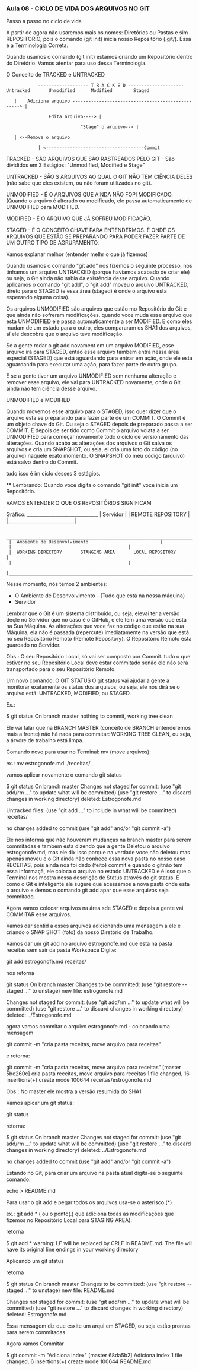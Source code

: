 ### Aula 08 - CICLO DE VIDA DOS ARQUIVOS NO GIT

Passo a passo no ciclo de vida

A psrtir de agora não usaremos mais os nomes: Diretórios ou Pastas e sim REPOSITÓRIO, pois o comando (git init) inicia
nosso Repositório (.git/). Essa é a Terminologia Correta.

Quando usamos o comando (git init) estamos criando um Repositório dentro do Diretório. Vamos atentar para uso dessa Terminologia.

O Conceito de TRACKED e UNTRACKED



				------------------- T R A C K E D ---------------------
	Untracked		Unmodified		Modified		Staged
	
	   |	Adiciona arquivo --------------------------------------------------> |
	
					Edita arquivo----> |
	
								"Stage" o arquivo--> |
	
	   | <--Remove o arquivo
	
				| <-------------------------------------Commit


TRACKED - SÃO ARQUIVOS QUE SÃO RASTREADOS PELO GIT - São divididos em 3 Estágios: "Unmodified, Modified e Stage"

UNTRACKED - SÃO S ARQUIVOS AO QUAL O GIT NÃO TEM CIÊNCIA DELES (não sabe que eles existem, ou  não foram utilizados no git).

UNMODIFIED - É O ARQUIVOS QUE AINDA NÃO FOPI MODIFICADO. (Quando o arquivo é alterado ou modificado, ele passa automaticamente de
UNMODIFIED para MODIFIED.


MODIFIED - É O ARQUIVO QUE JÁ SOFREU MODIFICAÇÃO. 

STAGED - É O CONCEITO CHAVE PARA ENTENDERMOS. É ONDE OS ARQUIVOS QUE ESTÃO SE PREPARANDO PARA PODER FAZER PARTE DE UM OUTRO TIPO DE AGRUPAMENTO.

Vamos explanar melhor (entender melhr o que já fizemos)

Quando usamos o comando "git add" nos fizemos o seguinte processo, nós tinhamos um arquivo UNTRACKED (porque haviamos acabado de criar ele)
ou seja, o Git ainda não sabia da existência desse arquivo. Quando aplicamos o comando "git add", o "git add" moveu o arquivo UNTRACKED, direto para o STAGED (e essa área (staged) é onde o arquivo esta esperando alguma coisa).

Os arquivos UNMODIFIED são arquivos que estão mo Repositório do Git e que ainda não sofreram modificações. quando voce muda esse arquivo que esta UNMODIFIED ele passa automaticamente a ser MODIFIED. E como eles mudam de um estado para o outro, eles compararam os SHA1 dos
arquivos, aí ele descobre que o arquivo teve modificação.

Se a gente rodar o git add novament em um arquivo MODIFIED, esse arquivo irá para STAGED, então esse arquivo também entra nessa área
especial (STAGED) que está aguardando para entrar em ação, onde ele esta aguardando para executar uma ação, para fazer parte de outro grupo.

E se a gente tiver um arquivo UNMODIFIED sem nenhuma alteração e remover esse arquivo, ele vai para UNTRACKED novamente, onde o Git ainda 
não tem ciência desse arquivo.

UNMODIFIED e MODIFIED

Quando movemos esse arquivo para o STAGED, isso quer dizer que o arquivo esta se preparando para fazer parte de um COMMIT.
O Commit é um objeto chave do Git. Ou seja o STAGED depois de preparado passa a ser COMMIT. E depois de ser tido como Commit
o arquivo volata a ser UNMODIFIED para começar novamente todo o ciclo de versionamento das alterações. 
Quando acaba as alterações dos arquivos o Git salva os arquivos e cria um SNAPSHOT, ou seja, el cria uma foto do código (no arquivo)
naquele exato momento. O SNAPSHOT do meu código (arquivo) está salvo dentro do Commit.

tudo isso é im ciclo desses 3 estágios.

** Lembrando: Quando voce digita o comando "git init" voce inicia um Repositório.

VAMOS ENTENDER O QUE OS REPOSITÓRIOS SIGNIFICAM

Gráfico:
							______________________________
							|	Servidor             |
							|	REMOTE REPOSITORY    |
							|____________________________|

     __________________________________________________________________________________
     |	Ambiente de Desenvolvimento						      |
     |										      |
     |	WORKING DIRECTORY		STANGING AREA		LOCAL REPOSITORY      |
     |										      |
     |________________________________________________________________________________|


Nesse momento, nós temos 2 ambientes:

- O Ambiente de Desenvolvimento - (Tudo que está na nossa máquina)
- Servidor

Lembrar que o Git é um sistema distribuido, ou seja, elevai ter a versão deçle no Servidor que no caso é o GitHub, e ele 
tem uma versão que está na Sua Máquina. As alterações que voce faz no código que estão na sua Máquina, ela não é passada (repercute) imediatamente na versão que está no seu Repositório Remoto (Remote Repository). O Repositório Remoto esta guardado no Servidor.

Obs.: O seu Repositório Local, só vai ser composto por Commit. tudo o que estiver no seu Repositório Local deve estar commitado senão ele não será transportado para o seu Repositório Remoto.

Um novo comando: O GIT STATUS
O git status vai ajudar a gente a monitorar exatamente os status dos arquivos, ou seja, ele nos dirá se o arquivo está: 
UNTRACKED, MODIFIED, ou STAGED.

Ex.:

$ git status
On branch master
nothing to commit, working tree clean

Ele vai falar que na BRANCH MASTER (conceito de BRANCH entenderemos mais a frente) não há nada para commitar: WORKING TREE CLEAN, ou seja, a árvore de trabalho está limpa.

Comando novo para usar no Terminal: mv (move arquivos):

ex.: mv estrogonofe.md ./receitas/

vamos aplicar novamente o comando git status

$ git status
On branch master
Changes not staged for commit:
  (use "git add/rm <file>..." to update what will be committed)
  (use "git restore <file>..." to discard changes in working directory)
        deleted:    Estrogonofe.md

Untracked files:
  (use "git add <file>..." to include in what will be committed)
        receitas/

no changes added to commit (use "git add" and/or "git commit -a")

Ele nos informa que não houveram mudanças na branch master para serem commitadas e também esta dizendo que a gente Deletou o arquivo estrogonofe.md, mas ele dix isso porque na verdade voce não deletou mas apenas moveu e o Git ainda não conhece essa nova pasta
no nosso caso RECEITAS, pois ainda noa foi dado (feito) commit e quando o gitnão tem essa informaçã, ele coloca o arquivo no estado UNTRACKED e é isso que o Terminal nos mostra nessa descrição de Status através do git status.
E como o Git é inteligente ele sugere que acessemos a nova pasta onde esta o arquivo e demos o comando git add apar que esse arquivos seja commitado.

Agora vamos colocar arquivos na área sde STAGED  e depois a gente vai COMMITAR  esse arquivos.

Vamos dar sentid a esses arquivos adicionando uma mensagem a ele e criando o SNAP SHOT (foto) da nosso Diretório de Trabalho.

Vamos dar um git add no arquivo estrogonofe.md que esta na pasta receitas sem sair da pasta Workspace
Digite:

git add estrogonofe.md receitas/ <enter>

nos retorna

 git status
On branch master
Changes to be committed:
  (use "git restore --staged <file>..." to unstage)
        new file:   estrogonofe.md

Changes not staged for commit:
  (use "git add/rm <file>..." to update what will be committed)
  (use "git restore <file>..." to discard changes in working directory)
        deleted:    ../Estrogonofe.md



agora vamos commitar o arquivo estrogonofe.md - colocando uma mensagem

git commit -m "cria pasta receitas, move arquivo para receitas" <enter>

e retorna:

 git commit -m "cria pasta receitas, move arquivo para receitas"
[master 5be260c] cria pasta receitas, move arquivo para receitas
 1 file changed, 16 insertions(+)
 create mode 100644 receitas/estrogonofe.md


Obs.: No master ele mostra a versão resumida do SHA1

Vamos apicar um git status:

git status <enter>

retorna:

$ git status
On branch master
Changes not staged for commit:
  (use "git add/rm <file>..." to update what will be committed)
  (use "git restore <file>..." to discard changes in working directory)
        deleted:    ../Estrogonofe.md

no changes added to commit (use "git add" and/or "git commit -a")

Estando no Git, para criar um arquivo na pasta atual digita-se o seguinte comando:

echo > README.md <enter>

Para usar o git add e pegar todos os arquivos usa-se o asterisco (*)

ex.:
git add * <enter>	( ou o ponto(.) que adiciona todas as modificações que fizemos no Repositório Local para STAGING AREA).


retorna

$ git add *
warning: LF will be replaced by CRLF in README.md.
The file will have its original line endings in your working directory

Aplicando um git status 

retorna

$ git status
On branch master
Changes to be committed:
  (use "git restore --staged <file>..." to unstage)
        new file:   README.md

Changes not staged for commit:
  (use "git add/rm <file>..." to update what will be committed)
  (use "git restore <file>..." to discard changes in working directory)
        deleted:    Estrogonofe.md


Essa mensagem diz que esxite um arqui em STAGED, ou seja estão prontas para serem commitadas

Agora vamos Commitar

$ git commit -m "Adiciona index"
[master 68da5b2] Adiciona index
 1 file changed, 6 insertions(+)
 create mode 100644 README.md